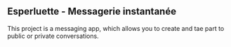 ## Esperluette - Messagerie instantanée

This project is a messaging app, which allows you to create and tae part to public or private conversations.


